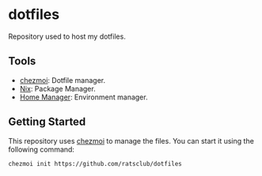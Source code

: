 # dotfiles

Repository used to host my dotfiles.

## Tools

- [chezmoi][]: Dotfile manager.
- [Nix][]: Package Manager.
- [Home Manager][]: Environment manager.

## Getting Started

This repository uses [chezmoi](https://chezmoi.io) to manage the files. You can start it using the following command:

```shell
chezmoi init https://github.com/ratsclub/dotfiles
```

[chezmoi]: https://chezmoi.io
[Nix]: https://nixos.org
[Home Manager]: https://github.com/nix-community/home-manager

